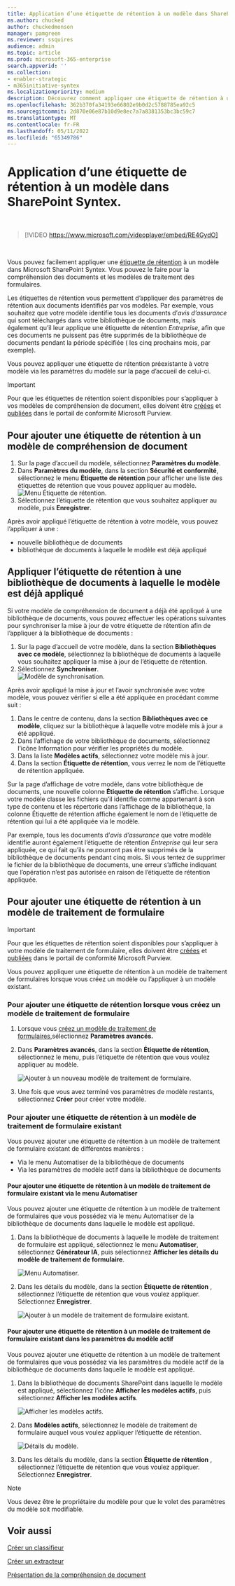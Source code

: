 ```yaml
---
title: Application d’une étiquette de rétention à un modèle dans SharePoint Syntex.
ms.author: chucked
author: chuckedmonson
manager: pamgreen
ms.reviewer: ssquires
audience: admin
ms.topic: article
ms.prod: microsoft-365-enterprise
search.appverid: ''
ms.collection:
- enabler-strategic
- m365initiative-syntex
ms.localizationpriority: medium
description: Découvrez comment appliquer une étiquette de rétention à un modèle dans SharePoint Syntex.
ms.openlocfilehash: 362b370fa34193e66802e9b0d2c5788785ea92c5
ms.sourcegitcommit: 2d870e06e87b10d9e8ec7a7a8381353bc3bc59c7
ms.translationtype: MT
ms.contentlocale: fr-FR
ms.lasthandoff: 05/11/2022
ms.locfileid: "65349786"
---
```

# <a name="apply-a-retention-label-to-a-model-in-sharepoint-syntex"></a>Application d’une étiquette de rétention à un modèle dans SharePoint Syntex.

</br>

> [!VIDEO https://www.microsoft.com/videoplayer/embed/RE4GydO]  

</br>

Vous pouvez facilement appliquer une [étiquette de rétention](../compliance/retention.md) à un modèle dans Microsoft SharePoint Syntex. Vous pouvez le faire pour la compréhension des documents et les modèles de traitement des formulaires.

Les étiquettes de rétention vous permettent d’appliquer des paramètres de rétention aux documents identifiés par vos modèles.  Par exemple, vous souhaitez que votre modèle identifie tous les documents d’*avis d’assurance* qui sont téléchargés dans votre bibliothèque de documents, mais également qu’il leur applique une étiquette de rétention *Entreprise*, afin que ces documents ne puissent pas être supprimés de la bibliothèque de documents pendant la période spécifiée ( les cinq prochains mois, par exemple).

Vous pouvez appliquer une étiquette de rétention préexistante à votre modèle via les paramètres du modèle sur la page d’accueil de celui-ci. 

> [!Important]
> Pour que les étiquettes de rétention soient disponibles pour s’appliquer à vos modèles de compréhension de document, elles doivent être [créées](../compliance/file-plan-manager.md#create-retention-labels) et [publiées](../compliance/create-apply-retention-labels.md#how-to-publish-retention-labels) dans le portail de conformité Microsoft Purview.

## <a name="to-add-a-retention-label-to-a-document-understanding-model"></a>Pour ajouter une étiquette de rétention à un modèle de compréhension de document

1. Sur la page d’accueil du modèle, sélectionnez **Paramètres du modèle**.</br>
2. Dans **Paramètres du modèle**, dans la section **Sécurité et conformité**, sélectionnez le menu **Étiquette de rétention** pour afficher une liste des étiquettes de rétention que vous pouvez appliquer au modèle.</br>
 ![Menu Étiquette de rétention.](../media/content-understanding/retention-labels-menu.png)</br> 
3. Sélectionnez l’étiquette de rétention que vous souhaitez appliquer au modèle, puis **Enregistrer**.</br>

Après avoir appliqué l’étiquette de rétention à votre modèle, vous pouvez l’appliquer à une :
- nouvelle bibliothèque de documents
- bibliothèque de documents à laquelle le modèle est déjà appliqué
 
## <a name="apply-the-retention-label-to-a-document-library-to-which-the-model-is-already-applied"></a>Appliquer l’étiquette de rétention à une bibliothèque de documents à laquelle le modèle est déjà appliqué

Si votre modèle de compréhension de document a déjà été appliqué à une bibliothèque de documents, vous pouvez effectuer les opérations suivantes pour synchroniser la mise à jour de votre étiquette de rétention afin de l’appliquer à la bibliothèque de documents :</br>

1. Sur la page d’accueil de votre modèle, dans la section **Bibliothèques avec ce modèle**, sélectionnez la bibliothèque de documents à laquelle vous souhaitez appliquer la mise à jour de l’étiquette de rétention. </br> 
2. Sélectionnez **Synchroniser**. </br>
 ![Modèle de synchronisation.](../media/content-understanding/sync-model.png)</br> 


Après avoir appliqué la mise à jour et l’avoir synchronisée avec votre modèle, vous pouvez vérifier si elle a été appliquée en procédant comme suit :

1. Dans le centre de contenu, dans la section **Bibliothèques avec ce modèle**, cliquez sur la bibliothèque à laquelle votre modèle mis à jour a été appliqué. </br>
2. Dans l’affichage de votre bibliothèque de documents, sélectionnez l’icône Information pour vérifier les propriétés du modèle.</br>  
3. Dans la liste **Modèles actifs**, sélectionnez votre modèle mis à jour.</br>
4. Dans la section **Étiquette de rétention**, vous verrez le nom de l’étiquette de rétention appliquée.</br>


Sur la page d’affichage de votre modèle, dans votre bibliothèque de documents, une nouvelle colonne **Étiquette de rétention** s’affiche.  Lorsque votre modèle classe les fichiers qu’il identifie comme appartenant à son type de contenu et les répertorie dans l’affichage de la bibliothèque, la colonne Étiquette de rétention affiche également le nom de l’étiquette de rétention qui lui a été appliquée via le modèle.


Par exemple, tous les documents d’*avis d’assurance* que votre modèle identifie auront également l’étiquette de rétention *Entreprise* qui leur sera appliquée, ce qui fait qu’ils ne pourront pas être supprimés de la bibliothèque de documents pendant cinq mois. Si vous tentez de supprimer le fichier de la bibliothèque de documents, une erreur s’affiche indiquant que l’opération n’est pas autorisée en raison de l’étiquette de rétention appliquée.

## <a name="to-add-a-retention-label-to-a-form-processing-model"></a>Pour ajouter une étiquette de rétention à un modèle de traitement de formulaire

> [!Important]
> Pour que les étiquettes de rétention soient disponibles pour s’appliquer à votre modèle de traitement de formulaire, elles doivent être [créées](../compliance/file-plan-manager.md#create-retention-labels) et [publiées](../compliance/create-apply-retention-labels.md#how-to-publish-retention-labels) dans le portail de conformité Microsoft Purview.

Vous pouvez appliquer une étiquette de rétention à un modèle de traitement de formulaires lorsque vous créez un modèle ou l’appliquer à un modèle existant.

### <a name="to-add-a-retention-label-when-you-create-a-form-processing-model"></a>Pour ajouter une étiquette de rétention lorsque vous créez un modèle de traitement de formulaire

1. Lorsque vous [créez un modèle de traitement de formulaires,](./create-a-form-processing-model.md)sélectionnez <b>Paramètres avancés.</b>
2. Dans <b>Paramètres avancés</b>, dans la section <b>Étiquette de rétention</b>, sélectionnez le menu, puis l’étiquette de rétention que vous voulez appliquer au modèle.</b>

 
     ![Ajouter à un nouveau modèle de traitement de formulaire.](../media/content-understanding/retention-label-forms.png)</br>

3.  Une fois que vous avez terminé vos paramètres de modèle restants, sélectionnez <b>Créer</b> pour créer votre modèle.

### <a name="to-add-a-retention-label-to-an-existing-form-processing-model"></a>Pour ajouter une étiquette de rétention à un modèle de traitement de formulaire existant

Vous pouvez ajouter une étiquette de rétention à un modèle de traitement de formulaire existant de différentes manières :
- Via le menu Automatiser de la bibliothèque de documents
- Via les paramètres de modèle actif dans la bibliothèque de documents 


#### <a name="to-add-a-retention-label-to-an-existing-form-processing-model-through-the-automate-menu"></a>Pour ajouter une étiquette de rétention à un modèle de traitement de formulaire existant via le menu Automatiser

Vous pouvez ajouter une étiquette de rétention à un modèle de traitement de formulaires que vous possédez via le menu Automatiser de la bibliothèque de documents dans laquelle le modèle est appliqué.


1. Dans la bibliothèque de documents à laquelle le modèle de traitement de formulaire est appliqué, sélectionnez le menu <b>Automatiser</b>, sélectionnez <b>Générateur IA</b>, puis sélectionnez <b>Afficher les détails du modèle de traitement de formulaire</b>.

   ![Menu Automatiser.](../media/content-understanding/automate-menu.png)</br>

2. Dans les détails du modèle, dans la section <b>Étiquette de rétention</b> , sélectionnez l’étiquette de rétention que vous voulez appliquer.  Sélectionnez <b>Enregistrer</b>.

     ![Ajouter à un modèle de traitement de formulaire existant.](../media/content-understanding/retention-label-model-details.png)</br> 

#### <a name="to-add-a-retention-label-to-an-existing-form-processing-model-in-the-active-model-settings"></a>Pour ajouter une étiquette de rétention à un modèle de traitement de formulaire existant dans les paramètres du modèle actif

Vous pouvez ajouter une étiquette de rétention à un modèle de traitement de formulaires que vous possédez via les paramètres du modèle actif de la bibliothèque de documents dans laquelle le modèle est appliqué.

1. Dans la bibliothèque de documents SharePoint dans laquelle le modèle est appliqué, sélectionnez l’icône <b>Afficher les modèles actifs</b>, puis sélectionnez <b>Afficher les modèles actifs</b>.</b>

   ![Afficher les modèles actifs.](../media/content-understanding/info-du.png)</br> 

2. Dans <b>Modèles actifs</b>, sélectionnez le modèle de traitement de formulaire auquel vous voulez appliquer l’étiquette de rétention.

     ![Détails du modèle.](../media/content-understanding/retention-label-model-details.png)</br> 


3. Dans les détails du modèle, dans la section <b>Étiquette de rétention</b> , sélectionnez l’étiquette de rétention que vous voulez appliquer.  Sélectionnez <b>Enregistrer</b>.

> [!NOTE]
> Vous devez être le propriétaire du modèle pour que le volet des paramètres du modèle soit modifiable. 


## <a name="see-also"></a>Voir aussi

[Créer un classifieur](create-a-classifier.md)

[Créer un extracteur](create-an-extractor.md)

[Présentation de la compréhension de document](document-understanding-overview.md)
